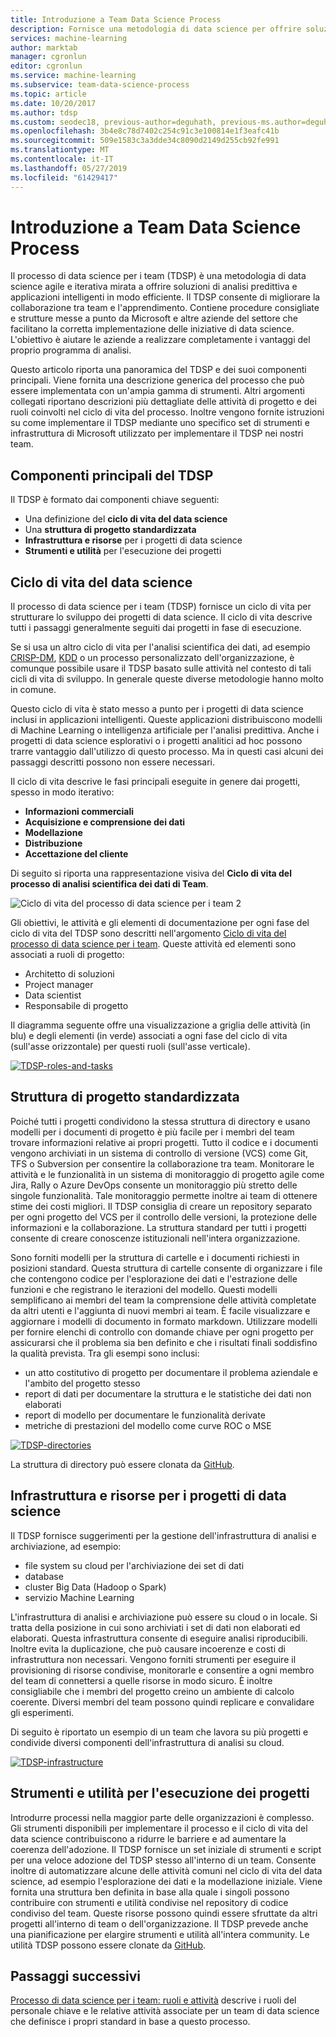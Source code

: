 ```yaml
---
title: Introduzione a Team Data Science Process
description: Fornisce una metodologia di data science per offrire soluzioni di analisi predittiva e applicazioni intelligenti.
services: machine-learning
author: marktab
manager: cgronlun
editor: cgronlun
ms.service: machine-learning
ms.subservice: team-data-science-process
ms.topic: article
ms.date: 10/20/2017
ms.author: tdsp
ms.custom: seodec18, previous-author=deguhath, previous-ms.author=deguhath
ms.openlocfilehash: 3b4e8c78d7402c254c91c3e100814e1f3eafc41b
ms.sourcegitcommit: 509e1583c3a3dde34c8090d2149d255cb92fe991
ms.translationtype: MT
ms.contentlocale: it-IT
ms.lasthandoff: 05/27/2019
ms.locfileid: "61429417"
---
```

# <a name="what-is-the-team-data-science-process"></a>Introduzione a Team Data Science Process

Il processo di data science per i team (TDSP) è una metodologia di data science agile e iterativa mirata a offrire soluzioni di analisi predittiva e applicazioni intelligenti in modo efficiente. Il TDSP consente di migliorare la collaborazione tra team e l'apprendimento. Contiene procedure consigliate e strutture messe a punto da Microsoft e altre aziende del settore che facilitano la corretta implementazione delle iniziative di data science. L'obiettivo è aiutare le aziende a realizzare completamente i vantaggi del proprio programma di analisi.

Questo articolo riporta una panoramica del TDSP e dei suoi componenti principali. Viene fornita una descrizione generica del processo che può essere implementata con un'ampia gamma di strumenti. Altri argomenti collegati riportano descrizioni più dettagliate delle attività di progetto e dei ruoli coinvolti nel ciclo di vita del processo. Inoltre vengono fornite istruzioni su come implementare il TDSP mediante uno specifico set di strumenti e infrastruttura di Microsoft utilizzato per implementare il TDSP nei nostri team.

## <a name="key-components-of-the-tdsp"></a>Componenti principali del TDSP

Il TDSP è formato dai componenti chiave seguenti:

- Una definizione del **ciclo di vita del data science**
- Una **struttura di progetto standardizzata**
- **Infrastruttura e risorse** per i progetti di data science
- **Strumenti e utilità** per l'esecuzione dei progetti


## <a name="data-science-lifecycle"></a>Ciclo di vita del data science

Il processo di data science per i team (TDSP) fornisce un ciclo di vita per strutturare lo sviluppo dei progetti di data science. Il ciclo di vita descrive tutti i passaggi generalmente seguiti dai progetti in fase di esecuzione.

Se si usa un altro ciclo di vita per l'analisi scientifica dei dati, ad esempio [CRISP-DM](https://wikipedia.org/wiki/Cross_Industry_Standard_Process_for_Data_Mining), [KDD](https://wikipedia.org/wiki/Data_mining#Process) o un processo personalizzato dell'organizzazione, è comunque possibile usare il TDSP basato sulle attività nel contesto di tali cicli di vita di sviluppo. In generale queste diverse metodologie hanno molto in comune. 

Questo ciclo di vita è stato messo a punto per i progetti di data science inclusi in applicazioni intelligenti. Queste applicazioni distribuiscono modelli di Machine Learning o intelligenza artificiale per l'analisi predittiva. Anche i progetti di data science esplorativi o i progetti analitici ad hoc possono trarre vantaggio dall'utilizzo di questo processo. Ma in questi casi alcuni dei passaggi descritti possono non essere necessari.    

Il ciclo di vita descrive le fasi principali eseguite in genere dai progetti, spesso in modo iterativo:

* **Informazioni commerciali**
* **Acquisizione e comprensione dei dati**
* **Modellazione**
* **Distribuzione**
* **Accettazione del cliente**

Di seguito si riporta una rappresentazione visiva del **Ciclo di vita del processo di analisi scientifica dei dati di Team**. 

![Ciclo di vita del processo di data science per i team 2](./media/overview/tdsp-lifecycle2.png) 

Gli obiettivi, le attività e gli elementi di documentazione per ogni fase del ciclo di vita del TDSP sono descritti nell'argomento [Ciclo di vita del processo di data science per i team](lifecycle.md). Queste attività ed elementi sono associati a ruoli di progetto:

- Architetto di soluzioni
- Project manager
- Data scientist
- Responsabile di progetto 

Il diagramma seguente offre una visualizzazione a griglia delle attività (in blu) e degli elementi (in verde) associati a ogni fase del ciclo di vita (sull'asse orizzontale) per questi ruoli (sull'asse verticale). 

[![TDSP-roles-and-tasks](./media/overview/tdsp-tasks-by-roles.png)](./media/overview/tdsp-tasks-by-roles.png#lightbox)

## <a name="standardized-project-structure"></a>Struttura di progetto standardizzata

Poiché tutti i progetti condividono la stessa struttura di directory e usano modelli per i documenti di progetto è più facile per i membri del team trovare informazioni relative ai propri progetti. Tutto il codice e i documenti vengono archiviati in un sistema di controllo di versione (VCS) come Git, TFS o Subversion per consentire la collaborazione tra team. Monitorare le attività e le funzionalità in un sistema di monitoraggio di progetto agile come Jira, Rally o Azure DevOps consente un monitoraggio più stretto delle singole funzionalità. Tale monitoraggio permette inoltre ai team di ottenere stime dei costi migliori. Il TDSP consiglia di creare un repository separato per ogni progetto del VCS per il controllo delle versioni, la protezione delle informazioni e la collaborazione. La struttura standard per tutti i progetti consente di creare conoscenze istituzionali nell'intera organizzazione.

Sono forniti modelli per la struttura di cartelle e i documenti richiesti in posizioni standard. Questa struttura di cartelle consente di organizzare i file che contengono codice per l'esplorazione dei dati e l'estrazione delle funzioni e che registrano le iterazioni del modello. Questi modelli semplificano ai membri del team la comprensione delle attività completate da altri utenti e l'aggiunta di nuovi membri ai team. È facile visualizzare e aggiornare i modelli di documento in formato markdown. Utilizzare modelli per fornire elenchi di controllo con domande chiave per ogni progetto per assicurarsi che il problema sia ben definito e che i risultati finali soddisfino la qualità prevista. Tra gli esempi sono inclusi:

- un atto costitutivo di progetto per documentare il problema aziendale e l'ambito del progetto stesso
- report di dati per documentare la struttura e le statistiche dei dati non elaborati
- report di modello per documentare le funzionalità derivate
- metriche di prestazioni del modello come curve ROC o MSE


[![TDSP-directories](./media/overview/tdsp-dir-structure.png)](./media/overview/tdsp-dir-structure.png#lightbox)

La struttura di directory può essere clonata da [GitHub](https://github.com/Azure/Azure-TDSP-ProjectTemplate).

## <a name="infrastructure-and-resources-for-data-science-projects"></a>Infrastruttura e risorse per i progetti di data science  

Il TDSP fornisce suggerimenti per la gestione dell'infrastruttura di analisi e archiviazione, ad esempio:

- file system su cloud per l'archiviazione dei set di dati 
- database
- cluster Big Data (Hadoop o Spark) 
- servizio Machine Learning 

L'infrastruttura di analisi e archiviazione può essere su cloud o in locale. Si tratta della posizione in cui sono archiviati i set di dati non elaborati ed elaborati. Questa infrastruttura consente di eseguire analisi riproducibili. Inoltre evita la duplicazione, che può causare incoerenze e costi di infrastruttura non necessari. Vengono forniti strumenti per eseguire il provisioning di risorse condivise, monitorarle e consentire a ogni membro del team di connettersi a quelle risorse in modo sicuro. È inoltre consigliabile che i membri del progetto creino un ambiente di calcolo coerente. Diversi membri del team possono quindi replicare e convalidare gli esperimenti.

Di seguito è riportato un esempio di un team che lavora su più progetti e condivide diversi componenti dell'infrastruttura di analisi su cloud.

[![TDSP-infrastructure](./media/overview/tdsp-analytics-infra.png)](./media/overview/tdsp-analytics-infra.png#lightbox) 


## <a name="tools-and-utilities-for-project-execution"></a>Strumenti e utilità per l'esecuzione dei progetti

Introdurre processi nella maggior parte delle organizzazioni è complesso. Gli strumenti disponibili per implementare il processo e il ciclo di vita del data science contribuiscono a ridurre le barriere e ad aumentare la coerenza dell'adozione. Il TDSP fornisce un set iniziale di strumenti e script per una veloce adozione del TDSP stesso all'interno di un team. Consente inoltre di automatizzare alcune delle attività comuni nel ciclo di vita del data science, ad esempio l'esplorazione dei dati e la modellazione iniziale. Viene fornita una struttura ben definita in base alla quale i singoli possono contribuire con strumenti e utilità condivise nel repository di codice condiviso del team. Queste risorse possono quindi essere sfruttate da altri progetti all'interno di team o dell'organizzazione. Il TDSP prevede anche una pianificazione per elargire strumenti e utilità all'intera community. Le utilità TDSP possono essere clonate da [GitHub](https://github.com/Azure/Azure-TDSP-Utilities).


## <a name="next-steps"></a>Passaggi successivi

[Processo di data science per i team: ruoli e attività](https://github.com/Azure/Microsoft-TDSP/blob/master/Docs/roles-tasks.md) descrive i ruoli del personale chiave e le relative attività associate per un team di data science che definisce i propri standard in base a questo processo. 
